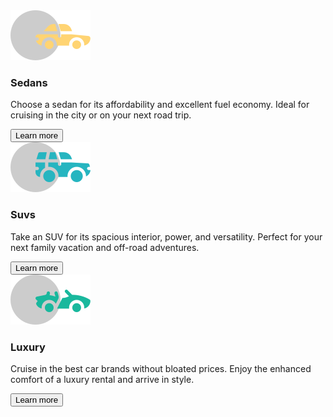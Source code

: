 <!DOCTYPE html>
<html lang="en">
<head>
    <meta charset="UTF-8">
    <meta http-equiv="X-UA-Compatible" content="IE=edge">
    <meta name="viewport" content="width=device-width, initial-scale=1.0">
    <title>3-column-preview-card-component-challenge-hub</title>
    <link rel="preconnect" href="https://fonts.googleapis.com">
<link rel="preconnect" href="https://fonts.gstatic.com" crossorigin>
<link href="https://fonts.googleapis.com/css2?family=Lexend+Deca&display=swap" rel="stylesheet">
<style>
    @import url('https://fonts.googleapis.com/css2?family=Big+Shoulders+Display:wght@700&family=Lexend+Deca&display=swap');
    </style>
    <link rel="stylesheet" href="3 card.css">
</head>
<body>
    
<div class="container">

<div class="card" id="one">
    <img src="icon-sedans.svg" alt="">
    <h3>Sedans</h3>
    <p>Choose a sedan for its affordability and excellent
        fuel economy. Ideal for cruising in the city or on your next
        road trip.</p>
    <button>Learn more</button>
</div>

<div class="card" id="two">
    <img src="icon-suvs.svg" alt="">
    <h3>Suvs</h3>
    <p>Take an SUV for its spacious interior, power, and versatility.
        Perfect for your next family vacation and off-road adventures.</p>
    <button>Learn more</button>
</div>

<div class="card" id="three"> 
    <img src="icon-luxury.svg" alt="">
    <h3>Luxury</h3>
    <p>Cruise in the best car brands without bloated prices. Enjoy the
        enhanced comfort of a luxury rental and arrive in style.</p>
    <button>Learn more</button>
</div>

</div>

</body>
</html>


